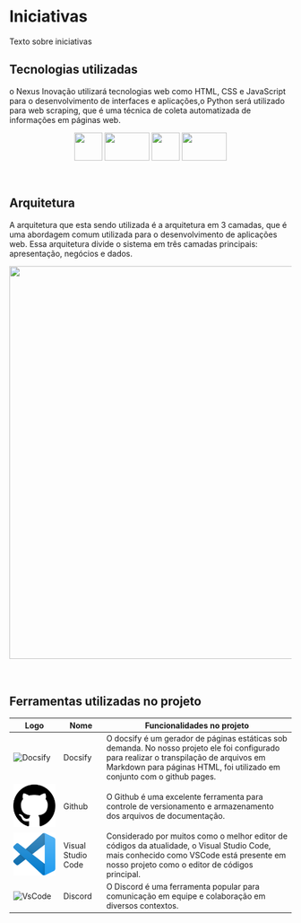 
# Iniciativas

<p>Texto sobre iniciativas</p>

## Tecnologias utilizadas

o Nexus Inovação utilizará tecnologias web como HTML, CSS e JavaScript para o desenvolvimento de interfaces e aplicações,o Python será utilizado para web scraping, que é uma técnica de coleta automatizada de informações em páginas web.
<br>
<p align="center"> 
  <img  height="50" width="50" src="https://cdn3.iconfinder.com/data/icons/logos-and-brands-adobe/512/267_Python-1024.png">
  <img  height="50" width="80" src="https://1000marcas.net/wp-content/uploads/2020/11/JavaScript-logo-2048x1280.png">
  <img  height="50" width="50" src="https://www.clipartkey.com/mpngs/m/210-2104705_html-logo-png-transparent-background.png">
  <img  height="50" width="80" src="https://1000marcas.net/wp-content/uploads/2021/02/CSS-Logo.png">
</p>

<br/>

## Arquitetura
A arquitetura que esta sendo utilizada é a arquitetura em 3 camadas, que é uma abordagem comum utilizada para o desenvolvimento de aplicações web. Essa arquitetura divide o sistema em três camadas principais: apresentação, negócios e dados.
<br>
<p align="center"> 
  <img  height="700" width="600" src="https://raw.githubusercontent.com/fga-eps-mds/2023.1-NEXUS-hub-fga-inovacao/main/documenta%C3%A7%C3%A3o/Arquitetura%20em%20Camadas.png">
</p>

<br/>

## Ferramentas utilizadas no projeto
 Logo | Nome | Funcionalidades no projeto |
 ---- | ---- | ---- |
<img src="https://docsify.js.org/_media/icon.svg" alt="Docsify" href="https://docsify.js.org/" width="200"> |  Docsify  | O docsify é um gerador de páginas estáticas sob demanda. No nosso projeto ele foi configurado para realizar o transpilação de arquivos em Markdown para páginas HTML, foi utilizado em conjunto com o github pages. |
<img src="https://raw.githubusercontent.com/UnBArqDsw2021-1/2021.1_G01_Animalesco_docs/main/docs/assets/images/github.png" alt="Github" href="https://github.com" width="200"> |    Github    | O Github é uma excelente ferramenta para controle de versionamento e armazenamento dos arquivos de documentação. |
<img src="https://raw.githubusercontent.com/UnBArqDsw2021-1/2021.1_G01_Animalesco_docs/main/docs/assets/images/vscode.png" alt="VsCode" href="https://code.visualstudio.com/" width="200"> | Visual Studio Code | Considerado por muitos como o melhor editor de códigos da atualidade, o Visual Studio Code, mais conhecido como VSCode está presente em nosso projeto como o editor de códigos principal.|
<img src="https://logodownload.org/wp-content/uploads/2017/11/discord-logo-1-1.png" alt="VsCode" href="https://code.visualstudio.com/" width="200"> | Discord | O Discord é uma ferramenta popular para comunicação em equipe e colaboração em diversos contextos.|
